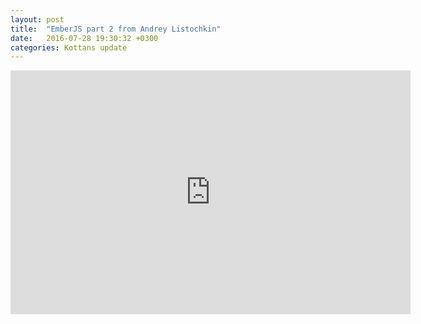 ```yaml
---
layout: post
title:  "EmberJS part 2 from Andrey Listochkin"
date:   2016-07-28 19:30:32 +0300
categories: Kottans update
---
```


<iframe width="640" height="390" src="https://www.youtube.com/embed/e7O43zDL0ag" frameborder="0" allowfullscreen></iframe>
